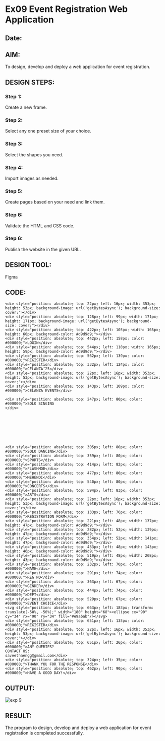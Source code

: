 # Ex09 Event Registration Web Application
## Date:

## AIM:
To design, develop and deploy a web application for event registration.

## DESIGN STEPS:

### Step 1:
Create a new frame.

### Step 2:
Select any one preset size of your choice.

### Step 3:
Select the shapes you need.

### Step 4:
Import images as needed.

### Step 5:
Create pages based on your need and link them.

### Step 6:

Validate the HTML and CSS code.

### Step 6:

Publish the website in the given URL.

## DESIGN TOOL:
Figma

## CODE:

```
<div style="position: absolute; top: 22px; left: 16px; width: 353px; height: 53px; background-image: url('getBytesAsync'); background-size: cover;"></div>
<div style="position: absolute; top: 128px; left: 99px; width: 171px; height: 171px; background-image: url('getBytesAsync'); background-size: cover;"></div>
<div style="position: absolute; top: 422px; left: 105px; width: 165px; height: 60px; background-color: #d9d9d9;"></div>
<div style="position: absolute; top: 442px; left: 158px; color: #000000;">LOGIN</div>
<div style="position: absolute; top: 544px; left: 110px; width: 165px; height: 59px; background-color: #d9d9d9;"></div>
<div style="position: absolute; top: 562px; left: 139px; color: #000000;">REGISTER</div>
<div style="position: absolute; top: 332px; left: 124px; color: #000000;">CELANZA’25</div>
<div style="position: absolute; top: 22px; left: 16px; width: 353px; height: 53px; background-image: url('getBytesAsync'); background-size: cover;"></div>
<div style="position: absolute; top: 143px; left: 109px; color: #000000;">CELANZA EVENTS</div>

<div style="position: absolute; top: 247px; left: 80px; color: #000000;">SOLO SINGING
</div>








<div style="position: absolute; top: 305px; left: 80px; color: #000000;">SOLO DANCING</div>
<div style="position: absolute; top: 359px; left: 80px; color: #000000;">SPORTS</div>
<div style="position: absolute; top: 414px; left: 82px; color: #000000;">FLASHMOB</div>
<div style="position: absolute; top: 477px; left: 80px; color: #000000;">MEHENDI</div>
<div style="position: absolute; top: 540px; left: 80px; color: #000000;">CONCERTS</div>
<div style="position: absolute; top: 594px; left: 83px; color: #000000;">ARTS</div>
<div style="position: absolute; top: 22px; left: 16px; width: 353px; height: 53px; background-image: url('getBytesAsync'); background-size: cover;"></div>
<div style="position: absolute; top: 133px; left: 76px; color: #000000;">REGISTRATION FORM</div>
<div style="position: absolute; top: 221px; left: 48px; width: 137px; height: 47px; background-color: #d9d9d9;"></div>
<div style="position: absolute; top: 282px; left: 52px; width: 139px; height: 47px; background-color: #d9d9d9;"></div>
<div style="position: absolute; top: 354px; left: 52px; width: 141px; height: 47px; background-color: #d9d9d9;"></div>
<div style="position: absolute; top: 433px; left: 48px; width: 143px; height: 46px; background-color: #d9d9d9;"></div>
<div style="position: absolute; top: 519px; left: 48px; width: 208px; height: 43px; background-color: #d9d9d9;"></div>
<div style="position: absolute; top: 232px; left: 70px; color: #000000;">NAME</div>
<div style="position: absolute; top: 291px; left: 74px; color: #000000;">REG NO</div>
<div style="position: absolute; top: 363px; left: 67px; color: #000000;">GENDER</div>
<div style="position: absolute; top: 444px; left: 74px; color: #000000;">DEPT</div>
<div style="position: absolute; top: 529px; left: 67px; color: #000000;">EVENT CHOICE</div>
<svg style="position: absolute; top: 663px; left: 183px; transform: translate(-50%, -50%);" width="180" height="68"><ellipse cx="90" cy="34" rx="90" ry="34" fill="#e9abab"/></svg>
<div style="position: absolute; top: 651px; left: 135px; color: #000000;">REGISTER</div>
<div style="position: absolute; top: 22px; left: 16px; width: 353px; height: 53px; background-image: url('getBytesAsync'); background-size: cover;"></div>
<div style="position: absolute; top: 651px; left: 26px; color: #000000;">ANY QUERIES?
CONTACT US:
saveethaengg@gmail.com</div>
<div style="position: absolute; top: 324px; left: 35px; color: #000000;">THANK YOU FOR THE RESPONSE</div>
<div style="position: absolute; top: 462px; left: 90px; color: #000000;">HAVE A GOOD DAY!</div>
```
## OUTPUT:
![exp 9](https://github.com/aishaishwaryav/Figma/assets/151565589/95c17c35-4b08-4e42-9758-2b3a2018aac5)

## RESULT:
The program to design, develop and deploy a web application for event registration is completed successfully.
